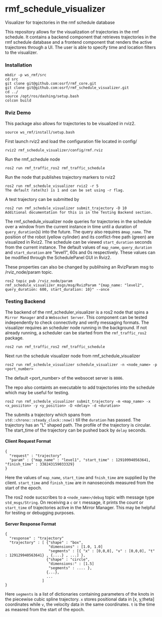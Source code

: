 # rmf_schedule_visualizer

Visualizer for trajectories in the rmf schedule database

This repository allows for the visualization of trajectories in the rmf schedule. It contains a backend component that retrieves trajectories in the rmf schedule database and a frontend component that renders the active trajectores through a UI. The user is able to specify time and location filters to the visualizer. 

### Installation 
```
mkdir -p ws_rmf/src
cd src
git clone git@github.com:osrf/rmf_core.git
git clone git@github.com:osrf/rmf_schedule_visualizer.git
cd ../
source /opt/ros/dashing/setup.bash
colcon build 
```

### Rviz Demo 

This package also allows for trajectories to be visualized in rviz2. 

```
source ws_rmf/install/setup.bash
```
First launch rviz2 and load the configuration file located in config/
```
rviz2 rmf_schedule_visualizer/config/rmf.rviz
```
Run the rmf_schedule node
```
ros2 run rmf_traffic_ros2 rmf_traffic_schedule
```

Run the node that publishes trajectory markers to rviz2
```
ros2 run rmf_schedule_visualizer rviz2 -r 5
The default rate(hz) is 1 and can be set using -r flag.
```

A test trajectory can be submitted by
```
ros2 run rmf_schedule_visualizer submit_trajectory -D 10
Additional documentation for this is in the Testing Backend section.
```

The rmf_schedule_visualizer node queries for trajectories in the schedule over a window from the current instance in time until a duration of `query_duration`(s) into the future. The query also requires a`map_name`. The position of the robot (yellow cylinder) and its conflict-free path (green) are visualized in Rviz2. The schedule can be viewed `start_duration` seconds from the current instance.
The default values of `map_name`, `query_duration` and `start_duration` are "level1", 60s and 0s respectively. These values can be modified through the SchedulePanel GUI in Rviz2. 

These properties can also be changed by publihsing an RvizParam msg to /rviz_node/param topic.
```
ros2 topic pub /rviz_node/param rmf_schedule_visualizer_msgs/msg/RvizParam "{map_name: "level2", query_duration: 600, start_duration: 10}" --once

```

### Testing Backend 
The backend of the rmf_scheduler_visualizer is a ros2 node that spins a `Mirror Manager` and a `Websocket Server`. This component can be tested independently to check connectivity and verify messaging formats. The visualizer requires an scheduler node running in the background. If not already running, a scheduler can be started from the `rmf_traffic_ros2` package.

```ros2 run rmf_traffic_ros2 rmf_traffic_schedule```

Next run the schedule visualizer node from rmf_schedule_visualizer

```ros2 run rmf_schedule_visualizer schedule_visualizer -n <node_name> -p <port_number>```

The default <port_number> of the websocet server is `8006`. 

The repo also containts an executable to add trajectories into the schedule which may be useful for testing. 

```ros2 run rmf_schedule_visualizer submit_trajectory -m <map_name> -x <x_posiiton> -y <y_position> -D <delay> -d <duration>```

The submits a trajectory which spans from `std::chrono::steady_clock::now()` till the `duration` has passed. The trajectory has an "L" shaped path. The profile of the trajectory is circular. The start_time of the trajectory can be pushed back by `delay` seconds. 

#### Client Request Format
```
{
  "request" : "trajectory"
  "param" : {"map_name" : "level1", "start_time" : 129109940563641, "finish_time" : 338243159033329}
}
```
Here the values of `map_name`, `start_time` and `fnish_time` are supplied by the client. `start_time` and `finish_time` are in nanoseconds measured from the start of the epoch.

The ros2 node sucscribes to a `<node_name>/debug` topic with message type `std_msgs/String`. On receiving a `c` or `t` message, it prints the count or `start_time` of trajectories active in the Mirror Manager. This may be helpful for testing or debugging purposes.

#### Server Response Format 
```
{
  "response" : "trajectory"
  "trajectory" : [ {"shape" : "box",
                    "dimensions" : [1.0, 1.0]
                    "segments" : [{ "x" : [0,0,0], "v" : [0,0,0], "t" : 129129940563641} , {....} , ...] },
                   {"shape" : "circle",
                    "dimensions:" : [1.5]
                    "segments" : .... },
                   {...},
                   ...
                 ]
}

```
Here `segments` is a list of dictionaries containing parameters of the knots in the piecewise cubic spline trajectory. `x` stores positional data in [x, y,theta] coordinates while `v`, the velocity data in the same coordinates. `t` is the time as measred from the start of the epoch.
